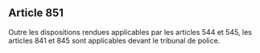 Article 851
----
Outre les dispositions rendues applicables par les articles 544 et 545, les
articles 841 et 845 sont applicables devant le tribunal de police.
